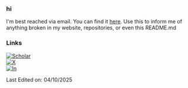 ### hi
I'm best reached via email. You can find it [here](https://abhinavrao.netlify.app/). Use this to inform me of anything broken in my website, repositories, or even this README.md

  
### Links  
[![Scholar](https://img.shields.io/badge/Google%20Scholar-4285F4?logo=google-scholar&logoColor=white)](https://scholar.google.com/citations?user=U_wk4ssAAAAJ&hl=en)  
[![X](https://img.shields.io/twitter/follow/AetherSuRa?label=Follow&style=social)](https://twitter.com/AetherSuRa)  
[![In](https://img.shields.io/badge/LinkedIn-0077B5?social&logo=linkedin&logoColor=white)](https://www.linkedin.com/in/abhinav-rao)  

Last Edited on: 04/10/2025
